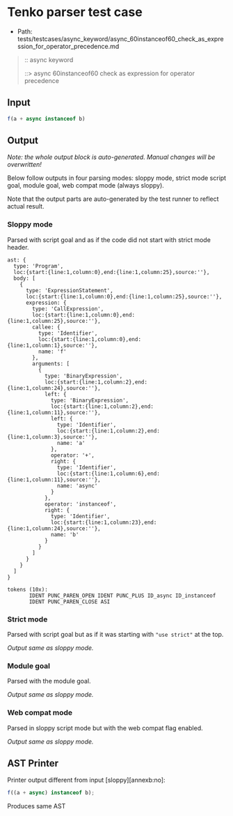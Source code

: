 # Tenko parser test case

- Path: tests/testcases/async_keyword/async_60instanceof60_check_as_expression_for_operator_precedence.md

> :: async keyword
>
> ::> async 60instanceof60 check as expression for operator precedence

## Input

`````js
f(a + async instanceof b)
`````

## Output

_Note: the whole output block is auto-generated. Manual changes will be overwritten!_

Below follow outputs in four parsing modes: sloppy mode, strict mode script goal, module goal, web compat mode (always sloppy).

Note that the output parts are auto-generated by the test runner to reflect actual result.

### Sloppy mode

Parsed with script goal and as if the code did not start with strict mode header.

`````
ast: {
  type: 'Program',
  loc:{start:{line:1,column:0},end:{line:1,column:25},source:''},
  body: [
    {
      type: 'ExpressionStatement',
      loc:{start:{line:1,column:0},end:{line:1,column:25},source:''},
      expression: {
        type: 'CallExpression',
        loc:{start:{line:1,column:0},end:{line:1,column:25},source:''},
        callee: {
          type: 'Identifier',
          loc:{start:{line:1,column:0},end:{line:1,column:1},source:''},
          name: 'f'
        },
        arguments: [
          {
            type: 'BinaryExpression',
            loc:{start:{line:1,column:2},end:{line:1,column:24},source:''},
            left: {
              type: 'BinaryExpression',
              loc:{start:{line:1,column:2},end:{line:1,column:11},source:''},
              left: {
                type: 'Identifier',
                loc:{start:{line:1,column:2},end:{line:1,column:3},source:''},
                name: 'a'
              },
              operator: '+',
              right: {
                type: 'Identifier',
                loc:{start:{line:1,column:6},end:{line:1,column:11},source:''},
                name: 'async'
              }
            },
            operator: 'instanceof',
            right: {
              type: 'Identifier',
              loc:{start:{line:1,column:23},end:{line:1,column:24},source:''},
              name: 'b'
            }
          }
        ]
      }
    }
  ]
}

tokens (10x):
       IDENT PUNC_PAREN_OPEN IDENT PUNC_PLUS ID_async ID_instanceof
       IDENT PUNC_PAREN_CLOSE ASI
`````

### Strict mode

Parsed with script goal but as if it was starting with `"use strict"` at the top.

_Output same as sloppy mode._

### Module goal

Parsed with the module goal.

_Output same as sloppy mode._

### Web compat mode

Parsed in sloppy script mode but with the web compat flag enabled.

_Output same as sloppy mode._

## AST Printer

Printer output different from input [sloppy][annexb:no]:

````js
f((a + async) instanceof b);
````

Produces same AST

